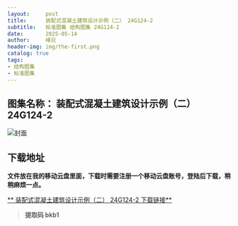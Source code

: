 ```yaml
---
layout:     post
title:      装配式混凝土建筑设计示例（二） 24G124-2
subtitle:   标准图集 结构图集 24G124-2
date:       2025-05-14
author:     峰兄
header-img: img/the-first.png
catalog: true
tags:
- 结构图集
- 标准图集
---
```

## 图集名称： 装配式混凝土建筑设计示例（二） 24G124-2
![封面](https://pic1.imgdb.cn/item/682480c658cb8da5c8f1a891.jpg)

## 下载地址 ##
**文件放在我的移动云盘里面，下载时需要注册一个移动云盘账号，登陆后下载，稍稍麻烦一点。**  
  
[** 装配式混凝土建筑设计示例（二） 24G124-2 下载链接**](https://caiyun.139.com/m/i?2nc6osssd2Fwg)

> **提取码 bkb1**


